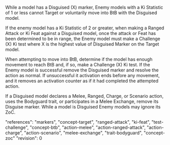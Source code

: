 While a model has a Disguised (X) marker, Enemy models with a Ki Statistic of 1 or less cannot Target or voluntarily move into BtB with the Disguised model.

If the enemy model has a Ki Statistic of 2 or greater, when making a Ranged Attack or Ki Feat against a Disguised model, once the attack or Feat has been determined to be in range, the Enemy model must make a Challenge (X) Ki test where X is the highest value of Disguised Marker on the Target model.

When attempting to move into BtB, determine if the model has enough movement to reach BtB and, if so, make a Challenge (X) Ki test.
If the Enemy model is successful remove the Disguised marker and resolve the action as normal. If unsuccessful it activation ends before any movement, and it removes an activation counter as if it had completed the attempted action.

If a Disguised model declares a Melee, Ranged, Charge, or Scenario action, uses the Bodyguard trait, or participates in a Melee Exchange, remove its Disguise marker.
While a model is Disguised Enemy models may ignore its ZoC.

"references": "markers", "concept-target", "ranged-attack", "ki-feat", "test-challenge", "concept-btb", "action-melee", "action-ranged-attack", "action-charge", "action-scenario", "melee-exchange", "trait-bodyguard", "concept-zoc"
"revision": 0